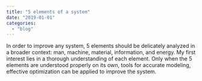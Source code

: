 ```yaml
---
title: "5 elements of a system"
date: "2019-01-01"
categories: 
  - "blog"
---
```


In order to improve any system, 5 elements should be delicately analyzed in a broader context: man, machine, material, information, and energy. My first interest lies in a thorough understanding of each element. Only when the 5 elements are understood properly on its own, tools for accurate modeling, effective optimization can be applied to improve the system.
